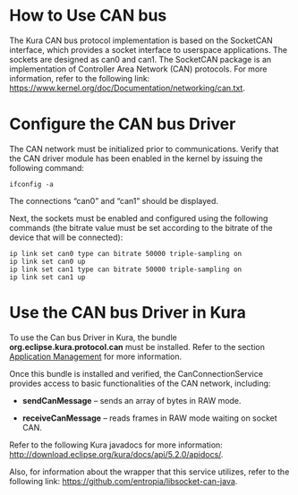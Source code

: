 # How to Use CAN bus

The Kura CAN bus protocol implementation is based on the SocketCAN interface, which provides a socket interface to userspace applications. The sockets are designed as can0 and can1. The SocketCAN package is an implementation of Controller Area Network (CAN) protocols. For more information, refer to the following link: <https://www.kernel.org/doc/Documentation/networking/can.txt>.

# Configure the CAN bus Driver

The CAN network must be initialized prior to communications. Verify that the CAN driver module has been enabled in the kernel by issuing the following command:

```shell
ifconfig -a
```
The connections “can0” and “can1” should be displayed.

Next, the sockets must be enabled and configured using the following commands (the bitrate value must be set according to the bitrate of the device that will be connected):
```shell
ip link set can0 type can bitrate 50000 triple-sampling on
ip link set can0 up
ip link set can1 type can bitrate 50000 triple-sampling on
ip link set can1 up
```
# Use the CAN bus Driver in Kura

To use the Can bus Driver in Kura, the bundle **org.eclipse.kura.protocol.can** must be installed. Refer to the section [Application Management](/administration/application-management/) for more information.

Once this bundle is installed and verified, the CanConnectionService provides access to basic functionalities of the CAN network, including:

- **sendCanMessage** – sends an array of bytes in RAW mode.

- **receiveCanMessage** – reads frames in RAW mode waiting on socket CAN.

Refer to the following Kura javadocs for more information: <http://download.eclipse.org/kura/docs/api/5.2.0/apidocs/>.

Also, for information about the wrapper that this service utilizes, refer to the following link: <https://github.com/entropia/libsocket-can-java>.